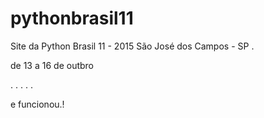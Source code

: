 # pythonbrasil11
Site da Python Brasil 11 - 2015
São José dos Campos - SP .

de 13 a 16 de outbro 

.
.
.
.
.

e funcionou.! 
